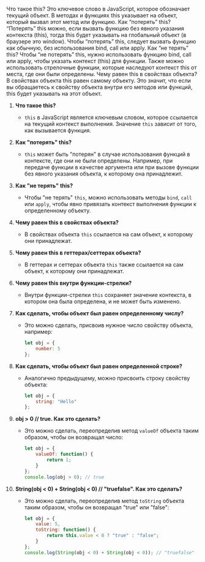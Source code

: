 Что такое this?
Это ключевое слово в JavaScript, которое обозначает текущий объект. В методах и функциях this указывает на объект, который вызвал этот метод или функцию.
Как “потерять” this?
“Потерять” this можно, если вызвать функцию без явного указания контекста (this), тогда this будет указывать на глобальный объект (в браузере это window). Чтобы “потерять” this, следует вызвать функцию как обычную, без использования bind, call или apply.
Как “не терять” this?
Чтобы “не потерять” this, нужно использовать функцию bind, call или apply, чтобы указать контекст (this) для функции. Также можно использовать стрелочные функции, которые наследуют контекст this от места, где они были определены.
Чему равен this в свойствах объекта?
В свойствах объекта this равен самому объекту. Это значит, что если вы обращаетесь к свойству объекта внутри его методов или функций, this будет указывать на этот объект.


1. **Что такое this?**
   - `this` в JavaScript является ключевым словом, которое ссылается на текущий контекст выполнения. Значение `this` зависит от того, как вызывается функция.

2. **Как "потерять" this?**
   - `this` может быть "потерян" в случае использования функций в контексте, где они не были определены. Например, при передаче функции в качестве аргумента или при вызове функции без явного указания объекта, к которому она принадлежит.

3. **Как "не терять" this?**
   - Чтобы "не терять" `this`, можно использовать методы `bind`, `call` или `apply`, чтобы явно привязать контекст выполнения функции к определенному объекту.

4. **Чему равен this в свойствах объекта?**
   - В свойствах объекта `this` ссылается на сам объект, к которому они принадлежат.

5. **Чему равен this в геттерах/сеттерах объекта?**
   - В геттерах и сеттерах объекта `this` также ссылается на сам объект, к которому они принадлежат.

6. **Чему равен this внутри функции-стрелки?**
   - Внутри функции-стрелки `this` сохраняет значение контекста, в котором она была определена, и не может быть изменено.

7. **Как сделать, чтобы объект был равен определенному числу?**
   - Это можно сделать, присвоив нужное число свойству объекта, например:
     ```javascript
     let obj = {
         number: 5
     };
     ```

8. **Как сделать, чтобы объект был равен определенной строке?**
   - Аналогично предыдущему, можно присвоить строку свойству объекта:
     ```javascript
     let obj = {
         string: "Hello"
     };
     ```

9. **obj > 0 // true. Как это сделать?**
   - Это можно сделать, переопределив метод `valueOf` объекта таким образом, чтобы он возвращал число:
     ```javascript
     let obj = {
         valueOf: function() {
             return 1;
         }
     };
     console.log(obj > 0); // true
     ```

10. **String(obj < 0) + String(obj < 0) // "truefalse". Как это сделать?**
    - Это можно сделать, переопределив метод `toString` объекта таким образом, чтобы он возвращал "true" или "false":
      ```javascript
      let obj = {
          value: 5,
          toString: function() {
              return this.value < 0 ? "true" : "false";
          }
      };
      console.log(String(obj < 0) + String(obj < 0)); // "truefalse"
      ```